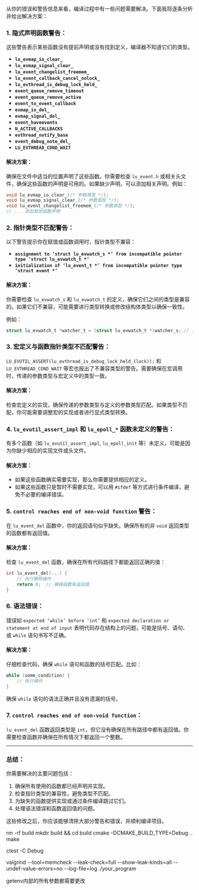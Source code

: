 从你的错误和警告信息来看，编译过程中有一些问题需要解决。下面我将逐条分析并给出解决方案：

### 1. **隐式声明函数警告**：
这些警告表示某些函数没有提前声明或没有找到定义，编译器不知道它们的类型。

- **`lu_evmap_io_clear_`**
- **`lu_evmap_signal_clear_`**
- **`lu_event_changelist_freemem_`**
- **`lu_event_callback_cancel_nolock_`**
- **`lu_evthread_is_debug_lock_held_`**
- **`event_queue_remove_timeout`**
- **`event_queue_remove_active`**
- **`event_to_event_callback`**
- **`evmap_io_del_`**
- **`evmap_signal_del_`**
- **`event_haveevents`**
- **`N_ACTIVE_CALLBACKS`**
- **`evthread_notify_base`**
- **`event_debug_note_del_`**
- **`LU_EVTHREAD_COND_WAIT`**

#### 解决方案：
确保在文件中适当的位置声明了这些函数。你需要检查 `lu_event.h` 或相关头文件，确保这些函数的声明是可用的。如果缺少声明，可以添加相关声明。例如：

```c
void lu_evmap_io_clear_(/* 参数类型 */);
void lu_evmap_signal_clear_(/* 参数类型 */);
void lu_event_changelist_freemem_(/* 参数类型 */);
// ... 添加其他函数声明
```

### 2. **指针类型不匹配警告**：
以下警告提示你在赋值或函数调用时，指针类型不兼容：

- **`assignment to ‘struct lu_evwatch_s *’ from incompatible pointer type ‘struct lu_evwatch_t *’`**
- **`initialization of ‘lu_event_t *’ from incompatible pointer type ‘struct event *’`**

#### 解决方案：
你需要检查 `lu_evwatch_s` 和 `lu_evwatch_t` 的定义，确保它们之间的类型是兼容的。如果它们不兼容，可能需要进行类型转换或修改结构体类型以确保一致性。

例如：

```c
struct lu_evwatch_t *watcher_t = (struct lu_evwatch_t *)watcher_s; // 类型转换
```

### 3. **宏定义与函数指针类型不匹配警告**：
`LU_EVUTIL_ASSERT(lu_evthread_is_debug_lock_held_(lock));` 和 `LU_EVTHREAD_COND_WAIT` 等宏也报出了不兼容类型的警告。需要确保在宏调用时，传递的参数类型与宏定义中的类型一致。

#### 解决方案：
检查宏定义的实现，确保传递的参数类型与定义的参数类型匹配。如果类型不匹配，你可能需要调整宏的实现或者进行显式类型转换。

### 4. **`lu_evutil_assert_impl` 和 `lu_epoll_*` 函数未定义的警告**：
有多个函数（如 `lu_evutil_assert_impl`, `lu_epoll_init` 等）未定义，可能是因为你缺少相应的实现文件或头文件。

#### 解决方案：
- 如果这些函数确实需要实现，那么你需要提供相应的定义。
- 如果这些函数只是暂时不需要实现，可以用 `#ifdef` 等方式进行条件编译，避免不必要的编译错误。

### 5. **`control reaches end of non-void function` 警告**：
在 `lu_event_del` 函数中，你的返回语句似乎缺失。确保所有的非 `void` 返回类型的函数都有返回值。

#### 解决方案：
检查 `lu_event_del` 函数，确保在所有代码路径下都能返回正确的值：

```c
int lu_event_del(...) {
    // 执行删除操作
    return 0;  // 确保函数有返回值
}
```

### 6. **语法错误**：
错误如 `expected ‘while’ before ‘int’` 和 `expected declaration or statement at end of input` 表明代码存在结构上的问题，可能是括号、语句、或 `while` 语句书写不正确。

#### 解决方案：
仔细检查代码，确保 `while` 语句和函数的括号匹配。比如：

```c
while (some_condition) {
    // 执行操作
}
```

确保 `while` 语句的语法正确并且没有遗漏的括号。

### 7. **`control reaches end of non-void function`**：
`lu_event_del` 函数返回类型是 `int`，但它没有确保在所有路径中都有返回值。你需要检查函数并确保在所有情况下都返回一个整数。

---

### 总结：
你需要解决的主要问题包括：
1. 确保所有使用的函数都已经声明并实现。
2. 检查指针类型的兼容性，避免类型不匹配。
3. 为缺失的函数提供实现或通过条件编译跳过它们。
4. 处理语法错误和函数返回值的问题。

这些修改之后，你应该能够清除大部分警告和错误，并顺利编译项目。

rm -rf build
mkdir build && cd build
cmake -DCMAKE_BUILD_TYPE=Debug ..
make

ctest -C Debug

valgrind --tool=memcheck --leak-check=full --show-leak-kinds=all --undef-value-errors=no --log-file=log ./your_program


getenv内部的所有参数都需要更改

